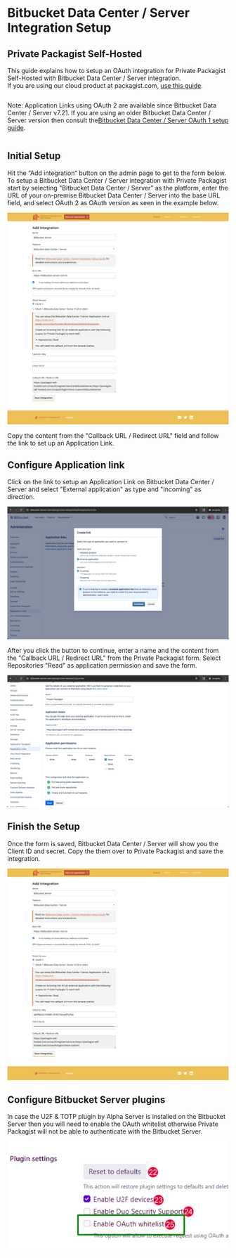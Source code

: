 # Bitbucket Data Center / Server Integration Setup
## Private Packagist Self-Hosted

This guide explains how to setup an OAuth integration for Private Packagist Self-Hosted with Bitbucket Data Center / Server integration.  
If you are using our cloud product at packagist.com, [use this guide](../cloud/bitbucket-server-integration-setup.md).

<div class="row column">
    <div class="callout warning">
        <p>Note: Application Links using OAuth 2 are available since Bitbucket Data Center / Server v7.21. If you are using an older Bitbucket Data Center / Server version then consult the<a href="/docs/self-hosted/bitbucket-server-oauth1-integration-setup.md">Bitbucket Data Center / Server OAuth 1 setup guide</a>.</p>
    </div>
</div>

## Initial Setup
Hit the “Add integration“ button on the admin page to get to the form below.
To setup a Bitbucket Data Center / Server integration with Private Packagist start by selecting "Bitbucket Data Center / Server"
as the platform, enter the URL of your on-premise Bitbucket Data Center / Server into the base URL field, and select OAuth 2 as OAuth version as seen in the example below.

![Packagist Setup](/Resources/public/img/docs/integration-setup/bitbucket-server-01-packagist-setup.png)

Copy the content from the "Callback URL / Redirect URL" field and follow the link to set up an Application Link.

## Configure Application link
Click on the link to setup an Application Link on Bitbucket Data Center / Server and select "External application" as type and "Incoming" as direction.

![Bitbucket Create Application Link](/Resources/public/img/docs/integration-setup/bitbucket-server-02-bitbucket-create-application-link.png)

After you click the button to continue, enter a name and the content from the "Callback URL / Redirect URL" from the Private Packagist form.
Select Repositories "Read" as application permission and save the form.

![Bitbucket Configure Application Link](/Resources/public/img/docs/integration-setup/bitbucket-server-03-bitbucket-configure-application-link.png)

## Finish the Setup

Once the form is saved, Bitbucket Data Center / Server will show you the Client ID and secret.
Copy the them over to Private Packagist and save the integration. 

![Packagist Finalize](/Resources/public/img/docs/integration-setup/bitbucket-server-04-packagist-finalize.png)

## Configure Bitbucket Server plugins

In case the U2F & TOTP plugin by Alpha Server is installed on the Bitbucket Server then you will need to enable the OAuth whitelist
otherwise Private Packagist will not be able to authenticate with the Bitbucket Server.

![Bitbucket Server TFA Configuration](/Resources/public/img/docs/integration-setup/bitbucket-server-09-tfa.png)
